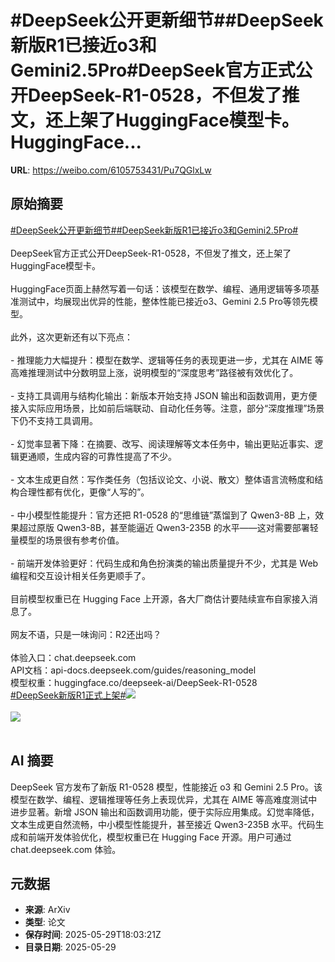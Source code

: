 # #DeepSeek公开更新细节##DeepSeek新版R1已接近o3和Gemini2.5Pro#DeepSeek官方正式公开DeepSeek-R1-0528，不但发了推文，还上架了HuggingFace模型卡。HuggingFace...

**URL**: https://weibo.com/6105753431/Pu7QGlxLw

## 原始摘要

<a href="https://m.weibo.cn/search?containerid=231522type%3D1%26t%3D10%26q%3D%23DeepSeek%E5%85%AC%E5%BC%80%E6%9B%B4%E6%96%B0%E7%BB%86%E8%8A%82%23&amp;extparam=%23DeepSeek%E5%85%AC%E5%BC%80%E6%9B%B4%E6%96%B0%E7%BB%86%E8%8A%82%23" data-hide=""><span class="surl-text">#DeepSeek公开更新细节#</span></a><a href="https://m.weibo.cn/search?containerid=231522type%3D1%26t%3D10%26q%3D%23DeepSeek%E6%96%B0%E7%89%88R1%E5%B7%B2%E6%8E%A5%E8%BF%91o3%E5%92%8CGemini2.5Pro%23&amp;extparam=%23DeepSeek%E6%96%B0%E7%89%88R1%E5%B7%B2%E6%8E%A5%E8%BF%91o3%E5%92%8CGemini2.5Pro%23" data-hide=""><span class="surl-text">#DeepSeek新版R1已接近o3和Gemini2.5Pro#</span></a><br><br>DeepSeek官方正式公开DeepSeek-R1-0528，不但发了推文，还上架了HuggingFace模型卡。<br><br>HuggingFace页面上赫然写着一句话：该模型在数学、编程、通用逻辑等多项基准测试中，均展现出优异的性能，整体性能已接近o3、Gemini 2.5 Pro等领先模型。<br><br>此外，这次更新还有以下亮点：<br><br>- 推理能力大幅提升：模型在数学、逻辑等任务的表现更进一步，尤其在 AIME 等高难推理测试中分数明显上涨，说明模型的“深度思考”路径被有效优化了。<br><br>- 支持工具调用与结构化输出：新版本开始支持 JSON 输出和函数调用，更方便接入实际应用场景，比如前后端联动、自动化任务等。注意，部分“深度推理”场景下仍不支持工具调用。<br><br>- 幻觉率显著下降：在摘要、改写、阅读理解等文本任务中，输出更贴近事实、逻辑更通顺，生成内容的可靠性提高了不少。<br><br>- 文本生成更自然：写作类任务（包括议论文、小说、散文）整体语言流畅度和结构合理性都有优化，更像“人写的”。<br><br>- 中小模型性能提升：官方还把 R1-0528 的“思维链”蒸馏到了 Qwen3-8B 上，效果超过原版 Qwen3-8B，甚至能逼近 Qwen3-235B 的水平——这对需要部署轻量模型的场景很有参考价值。<br><br>- 前端开发体验更好：代码生成和角色扮演类的输出质量提升不少，尤其是 Web 编程和交互设计相关任务更顺手了。<br><br>目前模型权重已在 Hugging Face 上开源，各大厂商估计要陆续宣布自家接入消息了。<br><br>网友不语，只是一味询问：R2还出吗？<br><br>体验入口：chat.deepseek.com<br>API文档：api-docs.deepseek.com/guides/reasoning_model<br>模型权重：huggingface.co/deepseek-ai/DeepSeek-R1-0528<br><a href="https://m.weibo.cn/search?containerid=231522type%3D1%26t%3D10%26q%3D%23DeepSeek%E6%96%B0%E7%89%88R1%E6%AD%A3%E5%BC%8F%E4%B8%8A%E6%9E%B6%23&amp;extparam=%23DeepSeek%E6%96%B0%E7%89%88R1%E6%AD%A3%E5%BC%8F%E4%B8%8A%E6%9E%B6%23" data-hide=""><span class="surl-text">#DeepSeek新版R1正式上架#</span></a><img style="" src="https://tvax3.sinaimg.cn/large/006Fd7o3ly1i1wu5fk061j30jr0cgjv2.jpg" referrerpolicy="no-referrer"><br><br><img style="" src="https://tvax2.sinaimg.cn/large/006Fd7o3ly1i1wu5abzbxj30os0ltgut.jpg" referrerpolicy="no-referrer"><br><br>

## AI 摘要

DeepSeek 官方发布了新版 R1-0528 模型，性能接近 o3 和 Gemini 2.5 Pro。该模型在数学、编程、逻辑推理等任务上表现优异，尤其在 AIME 等高难度测试中进步显著。新增 JSON 输出和函数调用功能，便于实际应用集成。幻觉率降低，文本生成更自然流畅，中小模型性能提升，甚至接近 Qwen3-235B 水平。代码生成和前端开发体验优化，模型权重已在 Hugging Face 开源。用户可通过 chat.deepseek.com 体验。

## 元数据

- **来源**: ArXiv
- **类型**: 论文
- **保存时间**: 2025-05-29T18:03:21Z
- **目录日期**: 2025-05-29
